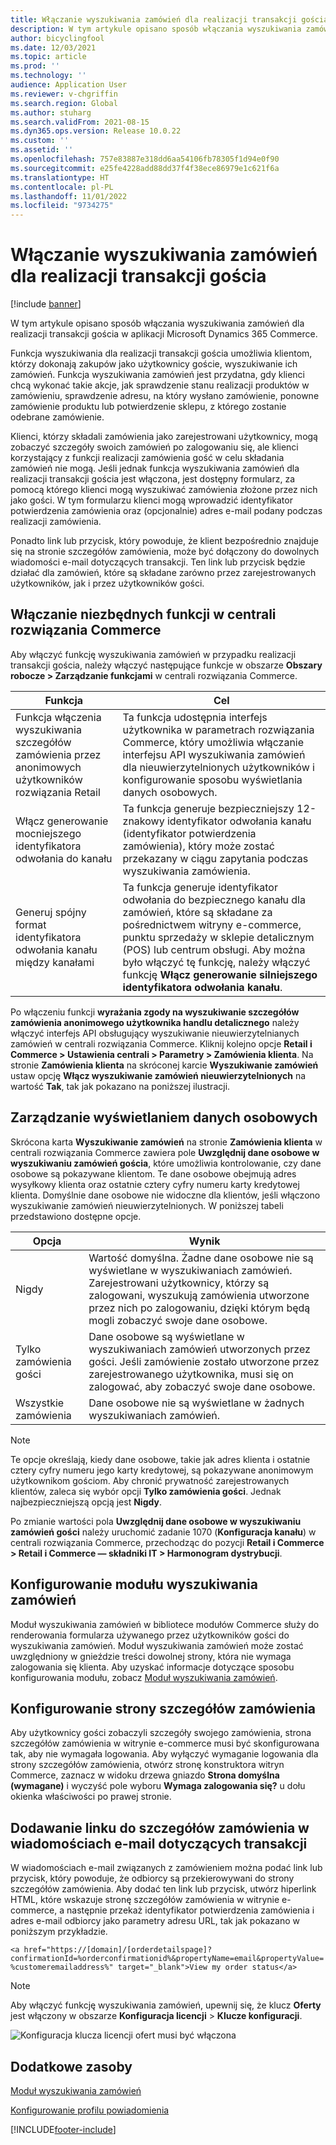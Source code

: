 ```yaml
---
title: Włączanie wyszukiwania zamówień dla realizacji transakcji gościa
description: W tym artykule opisano sposób włączania wyszukiwania zamówień dla realizacji transakcji gościa w aplikacji Microsoft Dynamics 365 Commerce.
author: bicyclingfool
ms.date: 12/03/2021
ms.topic: article
ms.prod: ''
ms.technology: ''
audience: Application User
ms.reviewer: v-chgriffin
ms.search.region: Global
ms.author: stuharg
ms.search.validFrom: 2021-08-15
ms.dyn365.ops.version: Release 10.0.22
ms.custom: ''
ms.assetid: ''
ms.openlocfilehash: 757e83887e318dd6aa54106fb78305f1d94e0f90
ms.sourcegitcommit: e25fe4228add88dd37f4f38ece86979e1c621f6a
ms.translationtype: HT
ms.contentlocale: pl-PL
ms.lasthandoff: 11/01/2022
ms.locfileid: "9734275"
---
```

# <a name="enable-order-lookup-for-guest-checkouts"></a>Włączanie wyszukiwania zamówień dla realizacji transakcji gościa

[!include [banner](includes/banner.md)]

W tym artykule opisano sposób włączania wyszukiwania zamówień dla realizacji transakcji gościa w aplikacji Microsoft Dynamics 365 Commerce.

Funkcja wyszukiwania dla realizacji transakcji gościa umożliwia klientom, którzy dokonają zakupów jako użytkownicy goście, wyszukiwanie ich zamówień. Funkcja wyszukiwania zamówień jest przydatna, gdy klienci chcą wykonać takie akcje, jak sprawdzenie stanu realizacji produktów w zamówieniu, sprawdzenie adresu, na który wysłano zamówienie, ponowne zamówienie produktu lub potwierdzenie sklepu, z którego zostanie odebrane zamówienie.

Klienci, którzy składali zamówienia jako zarejestrowani użytkownicy, mogą zobaczyć szczegóły swoich zamówień po zalogowaniu się, ale klienci korzystający z funkcji realizacji zamówienia gość w celu składania zamówień nie mogą. Jeśli jednak funkcja wyszukiwania zamówień dla realizacji transakcji gościa jest włączona, jest dostępny formularz, za pomocą którego klienci mogą wyszukiwać zamówienia złożone przez nich jako gości. W tym formularzu klienci mogą wprowadzić identyfikator potwierdzenia zamówienia oraz (opcjonalnie) adres e-mail podany podczas realizacji zamówienia.

Ponadto link lub przycisk, który powoduje, że klient bezpośrednio znajduje się na stronie szczegółów zamówienia, może być dołączony do dowolnych wiadomości e-mail dotyczących transakcji. Ten link lub przycisk będzie działać dla zamówień, które są składane zarówno przez zarejestrowanych użytkowników, jak i przez użytkowników gości.

## <a name="turn-on-necessary-features-in-commerce-headquarters"></a>Włączanie niezbędnych funkcji w centrali rozwiązania Commerce

Aby włączyć funkcję wyszukiwania zamówień w przypadku realizacji transakcji gościa, należy włączyć następujące funkcje w obszarze **Obszary robocze \> Zarządzanie funkcjami** w centrali rozwiązania Commerce.

| Funkcja | Cel |
|---------|---------|
| Funkcja włączenia wyszukiwania szczegółów zamówienia przez anonimowych użytkowników rozwiązania Retail | Ta funkcja udostępnia interfejs użytkownika w parametrach rozwiązania Commerce, który umożliwia włączanie interfejsu API wyszukiwania zamówień dla nieuwierzytelnionych użytkowników i konfigurowanie sposobu wyświetlania danych osobowych. |
| Włącz generowanie mocniejszego identyfikatora odwołania do kanału | Ta funkcja generuje bezpieczniejszy 12-znakowy identyfikator odwołania kanału (identyfikator potwierdzenia zamówienia), który może zostać przekazany w ciągu zapytania podczas wyszukiwania zamówienia. |
| Generuj spójny format identyfikatora odwołania kanału między kanałami | Ta funkcja generuje identyfikator odwołania do bezpiecznego kanału dla zamówień, które są składane za pośrednictwem witryny e-commerce, punktu sprzedaży w sklepie detalicznym (POS) lub centrum obsługi. Aby można było włączyć tę funkcję, należy włączyć funkcję **Włącz generowanie silniejszego identyfikatora odwołania kanału**. |

Po włączeniu funkcji **wyrażania zgody na wyszukiwanie szczegółów zamówienia anonimowego użytkownika handlu detalicznego** należy włączyć interfejs API obsługujący wyszukiwanie nieuwierzytelnianych zamówień w centrali rozwiązania Commerce. Kliknij kolejno opcje **Retail i Commerce \> Ustawienia centrali \> Parametry \> Zamówienia klienta**. Na stronie **Zamówienia klienta** na skróconej karcie **Wyszukiwanie zamówień** ustaw opcję **Włącz wyszukiwanie zamówień nieuwierzytelnionych** na wartość **Tak**, tak jak pokazano na poniższej ilustracji.

## <a name="manage-the-display-of-personal-data"></a>Zarządzanie wyświetlaniem danych osobowych

Skrócona karta **Wyszukiwanie zamówień** na stronie **Zamówienia klienta** w centrali rozwiązania Commerce zawiera pole **Uwzględnij dane osobowe w wyszukiwaniu zamówień gościa**, które umożliwia kontrolowanie, czy dane osobowe są pokazywane klientom. Te dane osobowe obejmują adres wysyłkowy klienta oraz ostatnie cztery cyfry numeru karty kredytowej klienta. Domyślnie dane osobowe nie widoczne dla klientów, jeśli włączono wyszukiwanie zamówień nieuwierzytelnionych. W poniższej tabeli przedstawiono dostępne opcje.

| Opcja | Wynik |
|--------|--------|
| Nigdy | Wartość domyślna. Żadne dane osobowe nie są wyświetlane w wyszukiwaniach zamówień. Zarejestrowani użytkownicy, którzy są zalogowani, wyszukują zamówienia utworzone przez nich po zalogowaniu, dzięki którym będą mogli zobaczyć swoje dane osobowe. |
| Tylko zamówienia gości | Dane osobowe są wyświetlane w wyszukiwaniach zamówień utworzonych przez gości. Jeśli zamówienie zostało utworzone przez zarejestrowanego użytkownika, musi się on zalogować, aby zobaczyć swoje dane osobowe. |
| Wszystkie zamówienia | Dane osobowe nie są wyświetlane w żadnych wyszukiwaniach zamówień. |

> [!NOTE]
> Te opcje określają, kiedy dane osobowe, takie jak adres klienta i ostatnie cztery cyfry numeru jego karty kredytowej, są pokazywane anonimowym użytkownikom gościom. Aby chronić prywatność zarejestrowanych klientów, zaleca się wybór opcji **Tylko zamówienia gości**. Jednak najbezpieczniejszą opcją jest **Nigdy**.

Po zmianie wartości pola **Uwzględnij dane osobowe w wyszukiwaniu zamówień gości** należy uruchomić zadanie 1070 (**Konfiguracja kanału**) w centrali rozwiązania Commerce, przechodząc do pozycji **Retail i Commerce \> Retail i Commerce — składniki IT \> Harmonogram dystrybucji**.

## <a name="configure-the-order-lookup-module"></a>Konfigurowanie modułu wyszukiwania zamówień

Moduł wyszukiwania zamówień w bibliotece modułów Commerce służy do renderowania formularza używanego przez użytkowników gości do wyszukiwania zamówień. Moduł wyszukiwania zamówień może zostać uwzględniony w gnieździe treści dowolnej strony, która nie wymaga zalogowania się klienta. Aby uzyskać informacje dotyczące sposobu konfigurowania modułu, zobacz [Moduł wyszukiwania zamówień](order-lookup-module.md).

## <a name="configure-the-order-details-page"></a>Konfigurowanie strony szczegółów zamówienia

Aby użytkownicy gości zobaczyli szczegóły swojego zamówienia, strona szczegółów zamówienia w witrynie e-commerce musi być skonfigurowana tak, aby nie wymagała logowania. Aby wyłączyć wymaganie logowania dla strony szczegółów zamówienia, otwórz stronę konstruktora witryn Commerce, zaznacz w widoku drzewa gniazdo **Strona domyślna (wymagane)** i wyczyść pole wyboru **Wymaga zalogowania się?** u dołu okienka właściwości po prawej stronie.

## <a name="add-a-link-to-order-details-in-transactional-emails"></a>Dodawanie linku do szczegółów zamówienia w wiadomościach e-mail dotyczących transakcji

W wiadomościach e-mail związanych z zamówieniem można podać link lub przycisk, który powoduje, że odbiorcy są przekierowywani do strony szczegółów zamówienia. Aby dodać ten link lub przycisk, utwórz hiperlink HTML, które wskazuje stronę szczegółów zamówienia w witrynie e-commerce, a następnie przekaż identyfikator potwierdzenia zamówienia i adres e-mail odbiorcy jako parametry adresu URL, tak jak pokazano w poniższym przykładzie.

`<a href="https://[domain]/[orderdetailspage]?confirmationId=%orderconfirmationid%&propertyName=email&propertyValue=%customeremailaddress%" target="_blank">View my order status</a>`

> [!NOTE]
> Aby włączyć funkcję wyszukiwania zamówień, upewnij się, że klucz **Oferty** jest włączony w obszarze **Konfiguracja licencji** > **Klucze konfiguracji**.
>
>![Konfiguracja klucza licencji ofert musi być włączona](./media/Quotations_License_Key_Configuration.png)

## <a name="additional-resources"></a>Dodatkowe zasoby

[Moduł wyszukiwania zamówień](order-lookup-module.md)

[Konfigurowanie profilu powiadomienia](email-notification-profiles.md)

[!INCLUDE[footer-include](../includes/footer-banner.md)]
